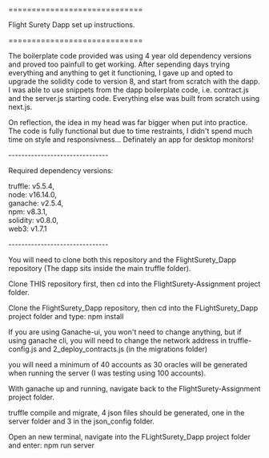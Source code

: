 =============================<br/>

Flight Surety Dapp set up instructions.<br/>

=============================<br/>

The boilerplate code provided was using 4 year old dependency versions and proved too painfull to get working. After sepending days trying everything 
and anything to get it functioning, I gave up and opted to upgrade the solidity code to version 8, and
start from scratch with the dapp. I was able to use snippets from the dapp boilerplate code, i.e. contract.js
and the server.js starting code. Everything else was built from scratch using next.js.

On reflection, the idea in my head was far bigger when put into practice. The code is fully functional but 
due to time restraints, I didn't spend much time on style and responsivness... Definately an app for desktop monitors!

-------------------------------<br/>

Required dependency versions:

  truffle: v5.5.4, <br/>
  node: v16.14.0, <br/>
  ganache: v2.5.4, <br/>
  npm: v8.3.1, <br/>
  solidity: v0.8.0, <br/>
  web3: v1.7.1 <br/>
  
-------------------------------<br/>
  
You will need to clone both this repository and the FlightSurety_Dapp repository (The dapp sits inside the main truffle folder).<br/>

Clone THIS repository first, then cd into the FlightSurety-Assignment project folder.<br/>

Clone the FlightSurety_Dapp repository, then cd into the FLightSurety_Dapp project folder and type: npm install<br/>
  
If you are using Ganache-ui, you won't need to change anything, but if using ganache cli, you will need to change the network address
in truffle-config.js and 2_deploy_contracts.js (in the migrations folder)<br/>

you will need a minimum of 40 accounts as 30 oracles will be generated when running the server (I was testing using 100 accounts).

With ganache up and running, navigate back to the FlightSurety-Assignment project folder.<br/>
  
truffle compile and migrate, 4 json files should be generated, one in the server folder and 3 in the json_config folder.
  
Open an new terminal, navigate into the FLightSurety_Dapp project folder and enter: npm run server<br />

